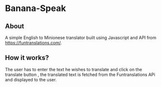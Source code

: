 # Banana-Speak
## About
 A simple English to Minionese translator built using Javascript and API from https://funtranslations.com/. 
## How it works?
 The user has to enter the text he wishes to translate and click on the translate button , the translated text is fetched from the Funtranslations APi and displayed to the user.

